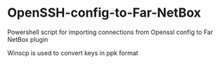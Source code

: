 # OpenSSH-config-to-Far-NetBox
Powershell script for importing connections from Openssl config to Far NetBox plugin

Winscp is used to convert keys in ppk format